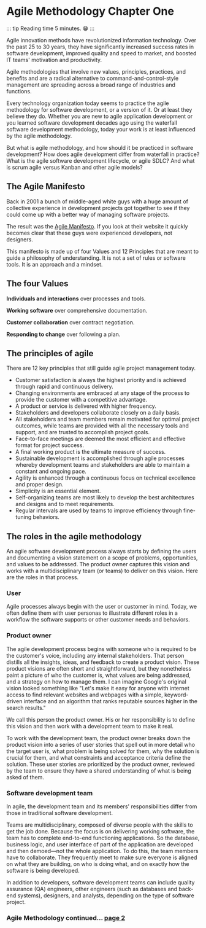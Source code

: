 
# Agile Methodology Chapter One

::: tip
Reading time 5 minutes. :grin:
:::

Agile innovation methods have revolutionized information technology. Over the past 25 to 30 years, they have significantly increased success rates in software development, improved quality and speed to market, and boosted IT teams' motivation and productivity.

Agile methodologies that involve new values, principles, practices, and benefits and are a radical alternative to command-and-control-style management are spreading across a broad range of industries and functions. 

Every technology organization today seems to practice the agile methodology for software development, or a version of it. Or at least they believe they do. Whether you are new to agile application development or you learned software development decades ago using the waterfall software development methodology, today your work is at least influenced by the agile methodology.

But what is agile methodology, and how should it be practiced in software development? How does agile development differ from waterfall in practice? What is the agile software development lifecycle, or agile SDLC? And what is scrum agile versus Kanban and other agile models? 

## The Agile Manifesto

Back in 2001 a bunch of middle-aged white guys with a huge amount of collective experience in development projects got together to see if they could come up with a better way of managing software projects.

The result was the [Agile Manifesto](https://agilemanifesto.org/). If you look at their website it quickly becomes clear that these guys were experienced developers, not designers.

This manifesto is made up of four Values and 12 Principles that are meant to guide a philosophy of understanding. It is not a set of rules or software tools. It is an approach and a mindset.

## The four Values

**Individuals and interactions** over processes and tools.

**Working software** over comprehensive documentation.

**Customer collaboration** over contract negotiation.

**Responding to change** over following a plan.

## The principles of agile
There are 12 key principles that still guide agile project management today.

- Customer satisfaction is always the highest priority and is achieved through rapid and continuous delivery.
- Changing environments are embraced at any stage of the process to provide the customer with a competitive advantage.
- A product or service is delivered with higher frequency.
- Stakeholders and developers collaborate closely on a daily basis.
- All stakeholders and team members remain motivated for optimal project outcomes, while teams are provided with all the necessary tools and support, and are trusted to accomplish project goals.
- Face-to-face meetings are deemed the most efficient and effective format for project success.
- A final working product is the ultimate measure of success.
- Sustainable development is accomplished through agile processes whereby development teams and stakeholders are able to maintain a constant and ongoing pace.
- Agility is enhanced through a continuous focus on technical excellence and proper design.
- Simplicity is an essential element.
- Self-organizing teams are most likely to develop the best architectures and designs and to meet requirements.
- Regular intervals are used by teams to improve efficiency through fine-tuning behaviors.

## The roles in the agile methodology

An agile software development process always starts by defining the users and documenting a vision statement on a scope of problems, opportunities, and values to be addressed. The product owner captures this vision and works with a multidisciplinary team (or teams) to deliver on this vision. Here are the roles in that process.

### User
Agile processes always begin with the user or customer in mind. Today, we often define them with user personas to illustrate different roles in a workflow the software supports or other customer needs and behaviors.

### Product owner
The agile development process begins with someone who is required to be the customer's voice, including any internal stakeholders. That person distills all the insights, ideas, and feedback to create a product vision. These product visions are often short and straightforward, but they nonetheless paint a picture of who the customer is, what values are being addressed, and a strategy on how to manage them. I can imagine Google's original vision looked something like "Let's make it easy for anyone with internet access to find relevant websites and webpages with a simple, keyword-driven interface and an algorithm that ranks reputable sources higher in the search results."

We call this person the product owner. His or her responsibility is to define this vision and then work with a development team to make it real.

To work with the development team, the product owner breaks down the product vision into a series of user stories that spell out in more detail who the target user is, what problem is being solved for them, why the solution is crucial for them, and what constraints and acceptance criteria define the solution. These user stories are prioritized by the product owner, reviewed by the team to ensure they have a shared understanding of what is being asked of them.

### Software development team
In agile, the development team and its members' responsibilities differ from those in traditional software development.

Teams are multidisciplinary, composed of diverse people with the skills to get the job done. Because the focus is on delivering working software, the team has to complete end-to-end functioning applications. So the database, business logic, and user interface of part of the application are developed and then demoed—not the whole application. To do this, the team members have to collaborate. They frequently meet to make sure everyone is aligned on what they are building, on who is doing what, and on exactly how the software is being developed.

In addition to developers, software development teams can include quality assurance (QA) engineers, other engineers (such as databases and back-end systems), designers, and analysts, depending on the type of software project.


### Agile Methodology continued... [page 2](./agile-2.md)
